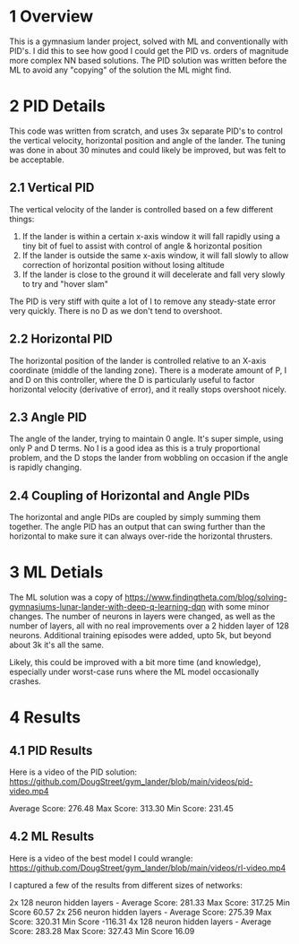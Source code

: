# 1 Overview
This is a gymnasium lander project, solved with ML and conventionally with PID's. I did this to see how good I could get the PID vs. orders of magnitude more complex NN based solutions.
The PID solution was written before the ML to avoid any "copying" of the solution the ML might find.


# 2 PID Details
This code was written from scratch, and uses 3x separate PID's to control the vertical velocity, horizontal position and angle of the lander.
The tuning was done in about 30 minutes and could likely be improved, but was felt to be acceptable.

## 2.1 Vertical PID
The vertical velocity of the lander is controlled based on a few different things:
1. If the lander is within a certain x-axis window it will fall rapidly using a tiny bit of fuel to assist with control of angle & horizontal position
2. If the lander is outside the same x-axis window, it will fall slowly to allow correction of horizontal position without losing altitude
3. If the lander is close to the ground it will decelerate and fall very slowly to try and "hover slam"

The PID is very stiff with quite a lot of I to remove any steady-state error very quickly. There is no D as we don't tend to overshoot.

## 2.2 Horizontal PID
The horizontal position of the lander is controlled relative to an X-axis coordinate (middle of the landing zone). There is a moderate amount of P, I and D on this controller, where the D is particularly useful to factor horizontal velocity (derivative of error), and it really stops overshoot nicely.

## 2.3 Angle PID
The angle of the lander, trying to maintain 0 angle. It's super simple, using only P and D terms. No I is a good idea as this is a truly proportional problem, and the D stops the lander from wobbling on occasion if the angle is rapidly changing. 

## 2.4 Coupling of Horizontal and Angle PIDs
The horizontal and angle PIDs are coupled by simply summing them together. The angle PID has an output that can swing further than the horizontal to make sure it can always over-ride the horizontal thrusters.

# 3 ML Detials
The ML solution was a copy of https://www.findingtheta.com/blog/solving-gymnasiums-lunar-lander-with-deep-q-learning-dqn with some minor changes.
The number of neurons in layers were changed, as well as the number of layers, all with no real improvements over a 2 hidden layer of 128 neurons.
Additional training episodes were added, upto 5k, but beyond about 3k it's all the same.

Likely, this could be improved with a bit more time (and knowledge), especially under worst-case runs where the ML model occasionally crashes.

# 4 Results

## 4.1 PID Results
Here is a video of the PID solution:
https://github.com/DougStreet/gym_lander/blob/main/videos/pid-video.mp4

Average Score: 276.48 Max Score: 313.30 Min Score: 231.45

## 4.2 ML Results
Here is a video of the best model I could wrangle:
https://github.com/DougStreet/gym_lander/blob/main/videos/rl-video.mp4

I captured a few of the results from different sizes of networks:

2x 128 neuron hidden layers - Average Score:  281.33 Max Score:  317.25 Min Score 60.57
2x 256 neuron hidden layers - Average Score:  275.39 Max Score:  320.31 Min Score -116.31
4x 128 neuron hidden layers - Average Score:  283.28 Max Score:  327.43 Min Score 16.09